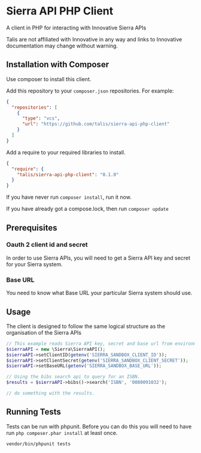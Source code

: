 # Sierra API PHP Client

A client in PHP for interacting with Innovative Sierra APIs

Talis are not affiliated with Innovative in any way and links to Innovative documentation may change without warning.

## Installation with Composer

Use composer to install this client.

Add this repository to your `composer.json` repositories. For example:

```json
{ 
  "repositories": [
    {
      "type": "vcs",
      "url": "https://github.com/talis/sierra-api-php-client"
    }
  ]
}
```

Add a require to your required libraries to install.
```json
{
  "require": {
    "talis/sierra-api-php-client": "0.1.0"
  }
}
```

If you have never run `composer install`, run it now.

If you have already got a compose.lock, then run `composer update`

## Prerequisites

### Oauth 2 client id and secret
In order to use Sierra APIs, you will need to get a Sierra API key and secret for your Sierra system.  

### Base URL
You need to know what Base URL your particular Sierra system should use. 

## Usage 

The client is designed to follow the same logical structure as the organisation of the Sierra APIs

```php
// This example reads Sierra API key, secret and base url from environment variables.
$sierraAPI = new \Sierra\SierraAPI();
$sierraAPI->setClientID(getenv('SIERRA_SANDBOX_CLIENT_ID'));
$sierraAPI->setClientSecret(getenv('SIERRA_SANDBOX_CLIENT_SECRET'));
$sierraAPI->setBaseURL(getenv('SIERRA_SANDBOX_BASE_URL'));

// Using the bibs search api to query for an ISBN.
$results = $sierraAPI->bibs()->search('ISBN', '0080091032');

// do something with the results.
```

## Running Tests

Tests can be run with phpunit. Before you can do this you will need to have run `php composer.phar install` at least once. 

```bash
vendor/bin/phpunit tests 
```

